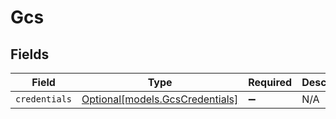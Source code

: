 # Gcs


## Fields

| Field                                                          | Type                                                           | Required                                                       | Description                                                    |
| -------------------------------------------------------------- | -------------------------------------------------------------- | -------------------------------------------------------------- | -------------------------------------------------------------- |
| `credentials`                                                  | [Optional[models.GcsCredentials]](../models/gcscredentials.md) | :heavy_minus_sign:                                             | N/A                                                            |
